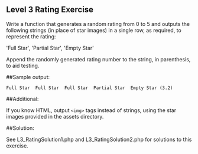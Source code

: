 Level 3 Rating Exercise
-----------------------

Write a function that generates a random rating from 0 to 5 and outputs the following strings (in place of star images) in a single row, as required, to represent the rating:

'Full Star',
'Partial Star',
'Empty Star'

Append the randomly generated rating number to the string, in parenthesis, to aid testing.

##Sample output:

    Full Star  Full Star  Full Star  Partial Star  Empty Star (3.2)

##Additional:

If you know HTML, output `<img>` tags instead of strings, using the star images provided in the assets directory.

##Solution:

See L3_RatingSolution1.php and L3_RatingSolution2.php for solutions to this exercise.
